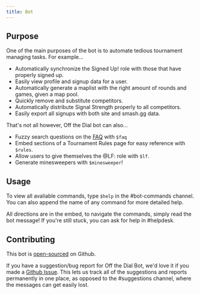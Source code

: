 ```yaml
---
title: Bot
---
```


<Title title="Off the Dial Bot">
  Our custom made bot that assists with tournament management and other things also.
</Title>

## Purpose
One of the main purposes of the bot is to automate tedious tournament managing tasks. For example...

- Automatically synchronize the <Mention>Signed Up!</Mention> role with those that have properly signed up.
- Easily view profile and signup data for a user.
- Automatically generate a maplist with the right amount of rounds and games, given a map pool.
- Quickly remove and substitute competitors.
- Automatically distribute Signal Strength properly to all competitors.
- Easily export all signups with both site and smash.gg data.

That's not all however, Off the Dial bot can also...

- Fuzzy search questions on the [FAQ](/faq) with `$faq`
- Embed sections of a Tournament Rules page for easy reference with `$rules`.
- Allow users to give themselves the <Mention>@LF:</Mention> role with `$lf`.
- Generate minesweepers with `$minesweeper`!

## Usage
To view all avaliable commands, type `$help` in the <Mention>#bot-commands</Mention> channel. You can also append the name of any command for more detailed help.

All directions are in the embed, to navigate the commands, simply read the bot message! If you're still stuck, you can ask for help in <Mention>#helpdesk</Mention>.

## Contributing
This bot is [open-sourced](https://github.com/offthedial/bot) on Github.

If you have a suggestion/bug report for Off the Dial Bot, we'd love it if you made a [Github Issue](https://github.com/offthedial/bot/issues/new/choose). This lets us track all of the suggestions and reports permanently in one place, as opposed to the <Mention>#suggestions</Mention> channel, where the messages can get easily lost.
